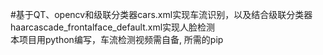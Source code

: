 #基于QT、opencv和级联分类器cars.xml实现车流识别，以及结合级联分类器haarcascade_frontalface_default.xml实现人脸检测  
本项目用python编写，车流检测视频需自备,
所需的pip
